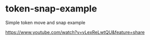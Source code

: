 # token-snap-example
Simple token move and snap example

https://www.youtube.com/watch?v=vLexReLwtQU&feature=share
